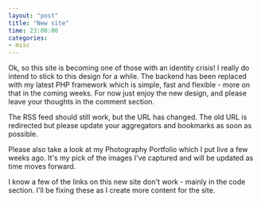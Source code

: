 ```yaml
---
layout: "post"
title: "New site"
time: 23:00:00
categories: 
- misc
---
```

Ok, so this site is becoming one of those with an identity crisis! I really do intend to stick to this design for a while. The backend has been replaced with my latest PHP framework which is simple, fast and flexible - more on that in the coming weeks. For now just enjoy the new design, and please leave your thoughts in the comment section.

The RSS feed should still work, but the URL has changed. The old URL is redirected but please update your aggregators and bookmarks as soon as possible.

Please also take a look at my <a hef="http://sjdphotography.com/">Photography Portfolio</a> which I put live a few weeks ago. It's my pick of the images I've captured and will be updated as time moves forward.

I know a few of the links on this new site don't work - mainly in the code section. I'll be fixing these as I create more content for the site.